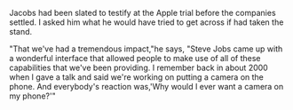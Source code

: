 Jacobs had been slated to testify at the Apple trial before the companies settled. I asked him what he would have tried to get across if had taken the stand.

"That we've had a tremendous impact,"he says, "Steve Jobs came up with a wonderful interface that allowed people to make use of all of these capabilities that we've been providing. I remember back in about 2000 when I gave a talk and said we're working on putting a camera on the phone. And everybody's reaction was,'Why would I ever want a camera on my phone?'"